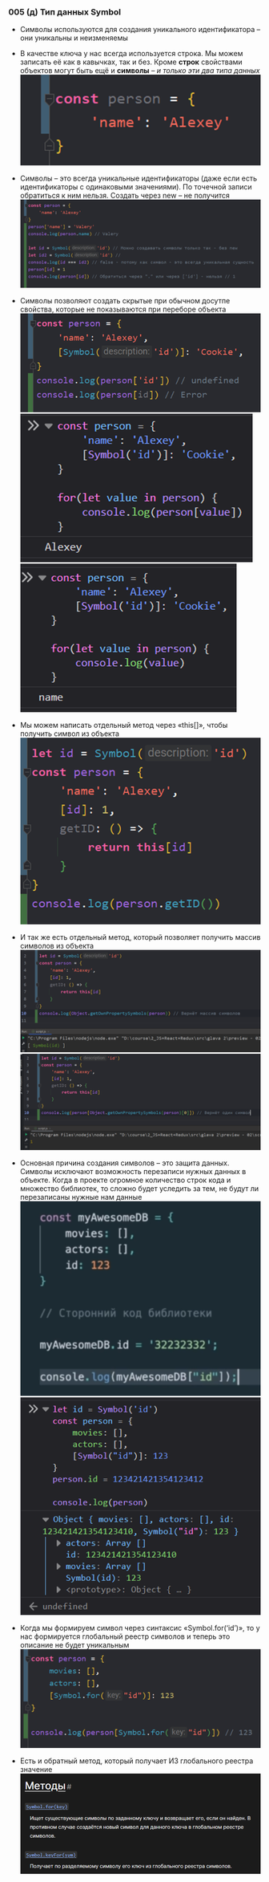 ### **005 (д) Тип данных Symbol**

- Символы используются для создания уникального идентификатора – они уникальны и неизменяемы

- В качестве ключа у нас всегда используется строка. Мы можем записать её как в кавычках, так и без. Кроме **строк** свойствами объектов могут быть ещё и **символы** _– и только эти два типа данных_
![](../_png/Pasted%20image%2020220909162610.png)
- Символы – это всегда уникальные идентификаторы (даже если есть идентификаторы с одинаковыми значениями). По точечной записи обратиться к ним нельзя. Создать через new – не получится
![](../_png/Pasted%20image%2020220909162615.png)
- Символы позволяют создать скрытые при обычном досутпе свойства, которые не показываются при переборе объекта
![](../_png/Pasted%20image%2020220909162620.png)
![](../_png/Pasted%20image%2020220909162628.png)
![](../_png/Pasted%20image%2020220909162633.png)
- Мы можем написать отдельный метод через «this[]», чтобы получить символ из объекта
![](../_png/Pasted%20image%2020220909162652.png)
- И так же есть отдельный метод, который позволяет получить массив символов из объекта
![](../_png/Pasted%20image%2020220909162657.png)
![](../_png/Pasted%20image%2020220909162703.png)
- Основная причина создания символов – это защита данных. Символы исключают возможность перезаписи нужных данных в объекте. Когда в проекте огромное количество строк кода и множество библиотек, то сложно будет уследить за тем, не будут ли перезаписаны нужные нам данные
![](../_png/Pasted%20image%2020220909162710.png)
![](../_png/Pasted%20image%2020220909162715.png)
- Когда мы формируем символ через синтаксис «Symbol.for(‘id’)», то у нас формируется глобальный реестр символов и теперь это описание не будет уникальным
![](../_png/Pasted%20image%2020220909162719.png)
- Есть и обратный метод, который получает ИЗ глобального реестра значение
![](../_png/Pasted%20image%2020220909162724.png)